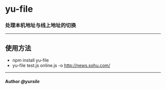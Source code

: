 # yu-file

### 处理本机地址与线上地址的切换
*****
## 使用方法

* npm install yu-file
* yu-file test.js online.js -o http://news.sohu.com/

---------------------------------------

#### Author *@yursile*